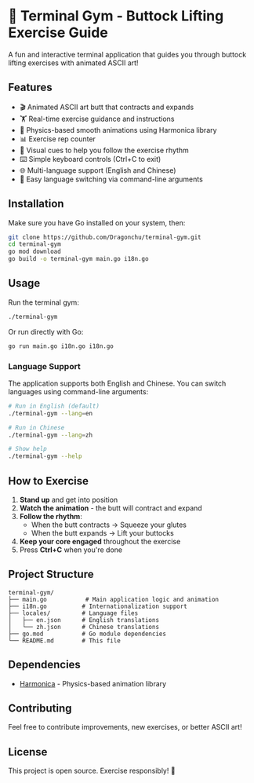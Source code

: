 # 🍑 Terminal Gym - Buttock Lifting Exercise Guide

A fun and interactive terminal application that guides you through buttock lifting exercises with animated ASCII art!

## Features

- 🎬 Animated ASCII art butt that contracts and expands
- 🏋️ Real-time exercise guidance and instructions
- 💪 Physics-based smooth animations using Harmonica library
- 📊 Exercise rep counter
- 🎯 Visual cues to help you follow the exercise rhythm
- ⌨️ Simple keyboard controls (Ctrl+C to exit)
- 🌐 Multi-language support (English and Chinese)
- 🔄 Easy language switching via command-line arguments

## Installation

Make sure you have Go installed on your system, then:

```bash
git clone https://github.com/Dragonchu/terminal-gym.git
cd terminal-gym
go mod download
go build -o terminal-gym main.go i18n.go
```

## Usage

Run the terminal gym:

```bash
./terminal-gym
```

Or run directly with Go:

```bash
go run main.go i18n.go i18n.go
```

### Language Support

The application supports both English and Chinese. You can switch languages using command-line arguments:

```bash
# Run in English (default)
./terminal-gym --lang=en

# Run in Chinese
./terminal-gym --lang=zh

# Show help
./terminal-gym --help
```

## How to Exercise

1. **Stand up** and get into position
2. **Watch the animation** - the butt will contract and expand
3. **Follow the rhythm**:
   - When the butt contracts → Squeeze your glutes
   - When the butt expands → Lift your buttocks
4. **Keep your core engaged** throughout the exercise
5. Press **Ctrl+C** when you're done

## Project Structure

```
terminal-gym/
├── main.go           # Main application logic and animation
├── i18n.go          # Internationalization support
├── locales/         # Language files
│   ├── en.json      # English translations
│   └── zh.json      # Chinese translations
├── go.mod           # Go module dependencies
└── README.md        # This file
```

## Dependencies

- [Harmonica](https://github.com/charmbracelet/harmonica) - Physics-based animation library

## Contributing

Feel free to contribute improvements, new exercises, or better ASCII art!

## License

This project is open source. Exercise responsibly! 💪
